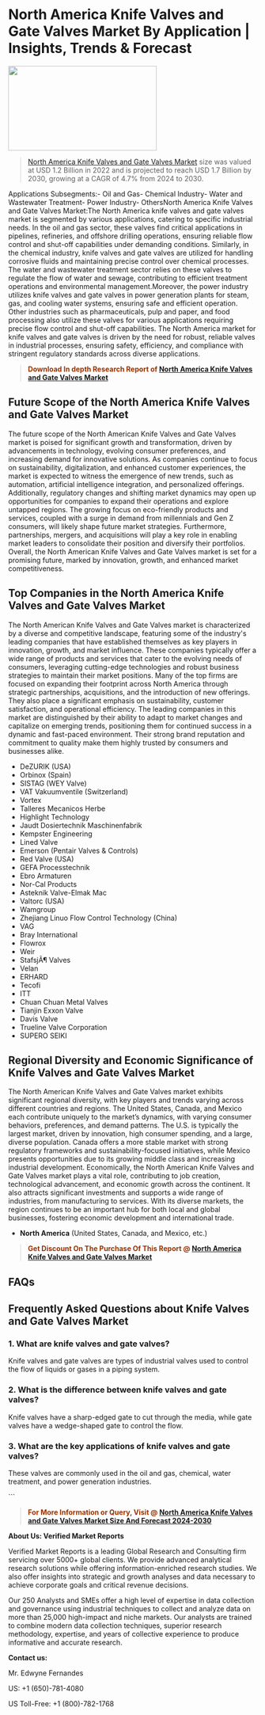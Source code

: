 <p><h1>North America Knife Valves and Gate Valves Market By Application | Insights, Trends & Forecast</h1><p><img class="aligncenter size-medium wp-image-105565" src="https://ffe5etoiles.com/wp-content/uploads/2025/01/MST7-300x171.png" alt="" width="300" height="171" /></p><blockquote><p><a href="https://www.verifiedmarketreports.com/download-sample/?rid=463354&utm_source=Github-NA&utm_medium=376" target="_blank">North America Knife Valves and Gate Valves Market</a> size was valued at USD 1.2 Billion in 2022 and is projected to reach USD 1.7 Billion by 2030, growing at a CAGR of 4.7% from 2024 to 2030.</p></blockquote>Applications Subsegments:- Oil and Gas- Chemical Industry- Water and Wastewater Treatment- Power Industry- OthersNorth America Knife Valves and Gate Valves Market:The North America knife valves and gate valves market is segmented by various applications, catering to specific industrial needs. In the oil and gas sector, these valves find critical applications in pipelines, refineries, and offshore drilling operations, ensuring reliable flow control and shut-off capabilities under demanding conditions. Similarly, in the chemical industry, knife valves and gate valves are utilized for handling corrosive fluids and maintaining precise control over chemical processes. The water and wastewater treatment sector relies on these valves to regulate the flow of water and sewage, contributing to efficient treatment operations and environmental management.Moreover, the power industry utilizes knife valves and gate valves in power generation plants for steam, gas, and cooling water systems, ensuring safe and efficient operation. Other industries such as pharmaceuticals, pulp and paper, and food processing also utilize these valves for various applications requiring precise flow control and shut-off capabilities. The North America market for knife valves and gate valves is driven by the need for robust, reliable valves in industrial processes, ensuring safety, efficiency, and compliance with stringent regulatory standards across diverse applications.</p><blockquote><p><span style="color: #993300;"><strong>Download In depth Research Report of <a href="https://www.verifiedmarketreports.com/download-sample/?rid=463354&utm_source=Github-NA&utm_medium=376">North America Knife Valves and Gate Valves Market</a></strong></span></p></blockquote><h2>Future Scope of the North America Knife Valves and Gate Valves Market</h2><p>The future scope of the North American Knife Valves and Gate Valves market is poised for significant growth and transformation, driven by advancements in technology, evolving consumer preferences, and increasing demand for innovative solutions. As companies continue to focus on sustainability, digitalization, and enhanced customer experiences, the market is expected to witness the emergence of new trends, such as automation, artificial intelligence integration, and personalized offerings. Additionally, regulatory changes and shifting market dynamics may open up opportunities for companies to expand their operations and explore untapped regions. The growing focus on eco-friendly products and services, coupled with a surge in demand from millennials and Gen Z consumers, will likely shape future market strategies. Furthermore, partnerships, mergers, and acquisitions will play a key role in enabling market leaders to consolidate their position and diversify their portfolios. Overall, the North American Knife Valves and Gate Valves market is set for a promising future, marked by innovation, growth, and enhanced market competitiveness.</p><h2>Top Companies in the North America Knife Valves and Gate Valves Market</h2><p>The North American Knife Valves and Gate Valves market is characterized by a diverse and competitive landscape, featuring some of the industry's leading companies that have established themselves as key players in innovation, growth, and market influence. These companies typically offer a wide range of products and services that cater to the evolving needs of consumers, leveraging cutting-edge technologies and robust business strategies to maintain their market positions. Many of the top firms are focused on expanding their footprint across North America through strategic partnerships, acquisitions, and the introduction of new offerings. They also place a significant emphasis on sustainability, customer satisfaction, and operational efficiency. The leading companies in this market are distinguished by their ability to adapt to market changes and capitalize on emerging trends, positioning them for continued success in a dynamic and fast-paced environment. Their strong brand reputation and commitment to quality make them highly trusted by consumers and businesses alike.</p><p><ul><li>DeZURIK (USA) </li><li> Orbinox (Spain) </li><li> SISTAG (WEY Valve) </li><li> VAT Vakuumventile (Switzerland) </li><li> Vortex </li><li> Talleres Mecanicos Herbe </li><li> Highlight Technology </li><li> Jaudt Dosiertechnik Maschinenfabrik </li><li> Kempster Engineering </li><li> Lined Valve </li><li> Emerson (Pentair Valves & Controls) </li><li> Red Valve (USA) </li><li> GEFA Processtechnik </li><li> Ebro Armaturen </li><li> Nor-Cal Products </li><li> Asteknik Valve-Elmak Mac </li><li> Valtorc (USA) </li><li> Wamgroup </li><li> Zhejiang Linuo Flow Control Technology (China) </li><li> VAG </li><li> Bray International </li><li> Flowrox </li><li> Weir </li><li> StafsjÃ¶ Valves </li><li> Velan </li><li> ERHARD </li><li> Tecofi </li><li> ITT </li><li> Chuan Chuan Metal Valves </li><li> Tianjin Exxon Valve </li><li> Davis Valve </li><li> Trueline Valve Corporation </li><li> SUPERO SEIKI</li></ul></p><h2>Regional Diversity and Economic Significance of Knife Valves and Gate Valves Market</h2><p>The North American Knife Valves and Gate Valves market exhibits significant regional diversity, with key players and trends varying across different countries and regions. The United States, Canada, and Mexico each contribute uniquely to the market’s dynamics, with varying consumer behaviors, preferences, and demand patterns. The U.S. is typically the largest market, driven by innovation, high consumer spending, and a large, diverse population. Canada offers a more stable market with strong regulatory frameworks and sustainability-focused initiatives, while Mexico presents opportunities due to its growing middle class and increasing industrial development. Economically, the North American Knife Valves and Gate Valves market plays a vital role, contributing to job creation, technological advancement, and economic growth across the continent. It also attracts significant investments and supports a wide range of industries, from manufacturing to services. With its diverse markets, the region continues to be an important hub for both local and global businesses, fostering economic development and international trade.</p><ul> <li><strong>North America</strong> (United States, Canada, and Mexico, etc.)</li></ul><blockquote><p><span style="color: #993300;"><strong>Get Discount On The Purchase Of This Report @ <a href="https://www.verifiedmarketreports.com/ask-for-discount/?rid=463354&utm_source=Github-NA&utm_medium=376">North America Knife Valves and Gate Valves Market</a></strong></span></p></blockquote><h2>FAQs</h2><p><h2>Frequently Asked Questions about Knife Valves and Gate Valves Market</h1><h3>1. What are knife valves and gate valves?</div><div></h3><p>Knife valves and gate valves are types of industrial valves used to control the flow of liquids or gases in a piping system.</p><h3>2. What is the difference between knife valves and gate valves?</div><div></h3><p>Knife valves have a sharp-edged gate to cut through the media, while gate valves have a wedge-shaped gate to control the flow.</p><h3>3. What are the key applications of knife valves and gate valves?</div><div></h3><p>These valves are commonly used in the oil and gas, chemical, water treatment, and power generation industries.</p><!-- Add more FAQs and their answers here --></body></html>```</p><blockquote><p><span style="color: #993300;"><strong>For More Information or Query, Visit @ <a href="https://www.verifiedmarketreports.com/product/knife-valves-and-gate-valves-market/">North America Knife Valves and Gate Valves Market Size And Forecast 2024-2030</a></strong></span></p></blockquote><p><strong>About Us: Verified Market Reports</strong></p><p>Verified Market Reports is a leading Global Research and Consulting firm servicing over 5000+ global clients. We provide advanced analytical research solutions while offering information-enriched research studies. We also offer insights into strategic and growth analyses and data necessary to achieve corporate goals and critical revenue decisions.</p><p>Our 250 Analysts and SMEs offer a high level of expertise in data collection and governance using industrial techniques to collect and analyze data on more than 25,000 high-impact and niche markets. Our analysts are trained to combine modern data collection techniques, superior research methodology, expertise, and years of collective experience to produce informative and accurate research.</p><p><strong>Contact us:</strong></p><p>Mr. Edwyne Fernandes</p><p>US: +1 (650)-781-4080</p><p>US Toll-Free: +1 (800)-782-1768</p>
